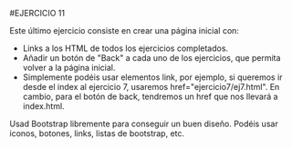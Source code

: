 #EJERCICIO 11

Este último ejercicio consiste en crear una página inicial con:

- Links a los HTML de todos los ejercicios completados.
- Añadir un botón de "Back" a cada uno de los ejercicios, que permita volver a la página inicial.
- Simplemente podéis usar elementos link, por ejemplo, si queremos ir desde el index al ejercicio 7, usaremos href="ejercicio7/ej7.html". En cambio, para el botón de back, tendremos un href que nos llevará a index.html.

Usad Bootstrap libremente para conseguir un buen diseño. Podéis usar iconos, botones, links, listas de bootstrap, etc.